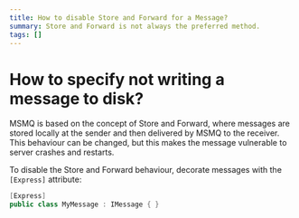 ```yaml
---
title: How to disable Store and Forward for a Message?
summary: Store and Forward is not always the preferred method.
tags: []
---
```


How to specify not writing a message to disk?
=============================================

MSMQ is based on the concept of Store and Forward, where messages are stored locally at the sender and then delivered by MSMQ to the receiver. This behaviour can be changed, but this makes the message vulnerable to server crashes and restarts.

To disable the Store and Forward behaviour, decorate messages with the `[Express]` attribute:


```C#
[Express]
public class MyMessage : IMessage { }
```


